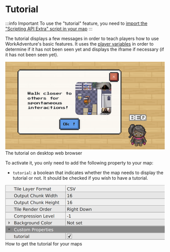 # Tutorial

:::info Important
To use the "tutorial" feature, you need to [import the "Scripting API Extra" script in your map](/developer/map-scripting/scripting-api-extra/#importing-the-extended-features)
:::

The tutorial displays a few messages in order to teach players how to use WorkAdventure's basic features. It uses the  [player variables](/developer/map-scripting/references/api-player#player-specific-variables) in order to determine if it has not been seen yet and displays the iframe if necessary (if it has not been seen yet).

![Tutorial](images/tutorial_preview.png)
The tutorial on desktop web browser

To activate it, you only need to add the following property to your map:
- `tutorial`: a boolean that indicates whether the map needs to display the tutorial or not. It should be checked if you wish to have a tutorial.

![Tutorial Property](images/tutorial_property.png)
How to get the tutorial for your maps
